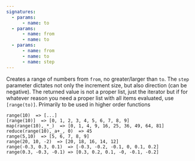 ```yaml
---
signatures:
  - params:
      - name: to
  - params:
      - name: from
      - name: to
  - params:
      - name: from
      - name: to
      - name: step
---
```


Creates a range of numbers from `from`, no greater/larger than `to`. The `step` parameter dictates not only the
increment size, but also direction (can be negative). The returned value is not a proper list, just the iterator
but if for whatever reason you need a proper list with all items evaluated, use `[range(to)]`.
Primarily to be used in higher order functions

```scarpet
range(10)  => [...]
[range(10)]  => [0, 1, 2, 3, 4, 5, 6, 7, 8, 9]
map(range(10),_*_)  => [0, 1, 4, 9, 16, 25, 36, 49, 64, 81]
reduce(range(10),_a+_, 0)  => 45
range(5,10)  => [5, 6, 7, 8, 9]
range(20, 10, -2)  => [20, 18, 16, 14, 12]
range(-0.3, 0.3, 0.1)  => [-0.3, -0.2, -0.1, 0, 0.1, 0.2]
range(0.3, -0.3, -0.1) => [0.3, 0.2, 0.1, -0, -0.1, -0.2]
```
